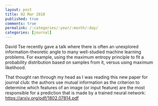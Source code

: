 ```yaml
---
layout: post
title: 02 Mar 2018
published: true
comments: true
permalink: /:categories/:year/:month/:day/
categories: [journal]
---
```


David Tse recently gave a talk where there is often an unexplored information-theoretic angle to many well-studied machine learning problems. For example, using the maximum entropy principle to fit a probability distribution based on samples from it, versus using maximum likelihood.

That thought ran through my head as I was reading this new paper for journal club: the authors use mutual information as the criterion to determine which features of an image (or input feature) are the most responsible for a prediction that is made by a trained neural network: https://arxiv.org/pdf/1802.07814.pdf